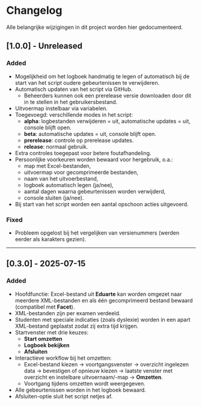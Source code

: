 # Changelog

Alle belangrijke wijzigingen in dit project worden hier gedocumenteerd.

## [1.0.0] - Unreleased
### Added
- Mogelijkheid om het logboek handmatig te legen of automatisch bij de start van het script oudere gebeurtenissen te verwijderen.  
- Automatisch updaten van het script via GitHub.  
  - Beheerders kunnen ook een prerelease versie downloaden door dit in te stellen in het gebruikersbestand.  
- Uitvoermap instelbaar via variabelen.  
- Toegevoegd: verschillende modes in het script:  
  - **alpha**: logbestanden verwijderen = uit, automatische updates = uit, console blijft open.  
  - **beta**: automatische updates = uit, console blijft open.  
  - **prerelease**: controle op prerelease updates.  
  - **release**: normaal gebruik.  
- Extra controles toegepast voor betere foutafhandeling.  
- Persoonlijke voorkeuren worden bewaard voor hergebruik, o.a.:  
  - map met Excel-bestanden,  
  - uitvoermap voor gecomprimeerde bestanden,  
  - naam van het uitvoerbestand,  
  - logboek automatisch legen (ja/nee),  
  - aantal dagen waarna gebeurtenissen worden verwijderd,  
  - console sluiten (ja/nee).  
- Bij start van het script worden een aantal opschoon acties uitgevoerd.

### Fixed
- Probleem opgelost bij het vergelijken van versienummers (werden eerder als karakters gezien).  

---

## [0.3.0] -  2025-07-15
### Added
- Hoofdfunctie: Excel-bestand uit **Eduarte** kan worden omgezet naar meerdere XML-bestanden en als één gecomprimeerd bestand bewaard (compatibel met **Facet**).  
- XML-bestanden zijn per examen verdeeld.  
- Studenten met speciale indicaties (zoals dyslexie) worden in een apart XML-bestand geplaatst zodat zij extra tijd krijgen.  
- Startvenster met drie keuzes:  
  - **Start omzetten**  
  - **Logboek bekijken**  
  - **Afsluiten**  
- Interactieve workflow bij het omzetten:  
  - Excel-bestand kiezen → voortgangsvenster → overzicht ingelezen data → bevestigen of opnieuw kiezen → laatste venster met overzicht en instelbare uitvoernaam/-map → **Omzetten**.  
  - Voortgang tijdens omzetten wordt weergegeven.  
- Alle gebeurtenissen worden in het logboek bewaard.  
- Afsluiten-optie sluit het script netjes af.  
